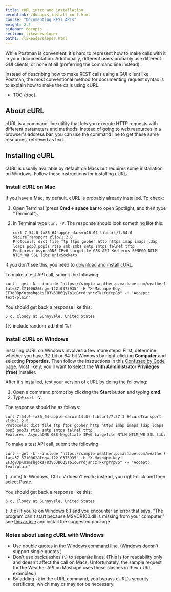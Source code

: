 ```yaml
---
title: cURL intro and installation
permalink: /docapis_install_curl.html
course: "Documenting REST APIs"
weight: 2.3
sidebar: docapis
section: likeadeveloper
path1: /likeadeveloper.html
---
```


While Postman is convenient, it's hard to represent how to make calls with it in your documentation. Additionally, different users probably use different GUI clients, or none at all (preferring the command line instead).

Instead of describing how to make REST calls using a GUI client like Postman, the most conventional method for documenting request syntax is to explain how to make the calls using cURL.

* TOC
{:toc}

## About cURL

cURL is a command-line utility that lets you execute HTTP requests with different parameters and methods. Instead of going to web resources in a browser's address bar, you can use the command line to get these same resources, retrieved as text.

## Installing cURL

cURL is usually available by default on Macs but requires some installation on Windows. Follow these instructions for installing cURL:

### Install cURL on Mac

If you have a Mac, by default, cURL is probably already installed. To check:

1.  Open Terminal (press **Cmd + space bar** to open Spotlight, and then type "Terminal").
2.  In Terminal type `curl -V`. The response should look something like this:

    ```
    curl 7.54.0 (x86_64-apple-darwin16.0) libcurl/7.54.0 SecureTransport zlib/1.2.8
    Protocols: dict file ftp ftps gopher http https imap imaps ldap ldaps pop3 pop3s rtsp smb smbs smtp smtps telnet tftp
    Features: AsynchDNS IPv6 Largefile GSS-API Kerberos SPNEGO NTLM NTLM_WB SSL libz UnixSockets
    ```

If you don't see this, you need to [download and install cURL](http://curl.haxx.se/).

To make a test API call, submit the following:

```
curl --get -k --include "https://simple-weather.p.mashape.com/weather?lat=37.3710062&lng=-122.0375935" -H "X-Mashape-Key: EF3g83pKnzmshgoksF83V6JB6QyTp1cGrrdjsnczTkkYgYrp8p" -H "Accept: text/plain"
```

You should get back a response like this:

```
5 c, Cloudy at Sunnyvale, United States
```

{% include random_ad.html %}

### Install cURL on Windows

Installing cURL on Windows involves a few more steps. First, determine whether you have 32-bit or 64-bit Windows by right-clicking **Computer** and selecting **Properties.** Then follow the instructions in this [Confused by Code page](http://www.confusedbycode.com/curl/#downloads). Most likely, you'll want to select the **With Administrator Privileges (free)** installer.

After it's installed, test your version of cURL by doing the following:

1. Open a command prompt by clicking the **Start** button and typing **cmd**.
2. Type `curl -V`.

The response should be as follows:

```
curl 7.54.0 (x86_64-apple-darwin14.0) libcurl/7.37.1 SecureTransport zlib/1.2.5
Protocols: dict file ftp ftps gopher http https imap imaps ldap ldaps pop3 pop3s rtsp smtp smtps telnet tftp
Features: AsynchDNS GSS-Negotiate IPv6 Largefile NTLM NTLM_WB SSL libz
```

To make a test API call, submit the following:

```
curl --get -k --include "https://simple-weather.p.mashape.com/weather?lat=37.3710062&lng=-122.0375935" -H "X-Mashape-Key: EF3g83pKnzmshgoksF83V6JB6QyTp1cGrrdjsnczTkkYgYrp8p" -H "Accept: text/plain"
```

{: .note}
In Windows, Ctrl+ V doesn't work; instead, you right-click and then select Paste.

You should get back a response like this:

```
5 c, Cloudy at Sunnyvale, United States
```

{: .tip}
If you're on Windows 8.1 and you encounter an error that says, "The program can't start because MSVCR100.dll is missing from your computer," see <a href="http://www.faqforge.com/windows/fix-the-program-cant-start-because-msvcr100-dll-is-missing-from-your-computer-error-on-windows/">this article</a> and install the suggested package.

### Notes about using cURL with Windows

* Use double quotes in the Windows command line. (Windows doesn't support single quotes.)
* Don't use backslashes (`\`) to separate lines. (This is for readability only and doesn't affect the call on Macs. Unfortunately, the sample request for the Weather API on Mashape uses these slashes in their cURL examples.)
* By adding `-k` in the cURL command, you bypass cURL's security certificate, which may or may not be necessary.
